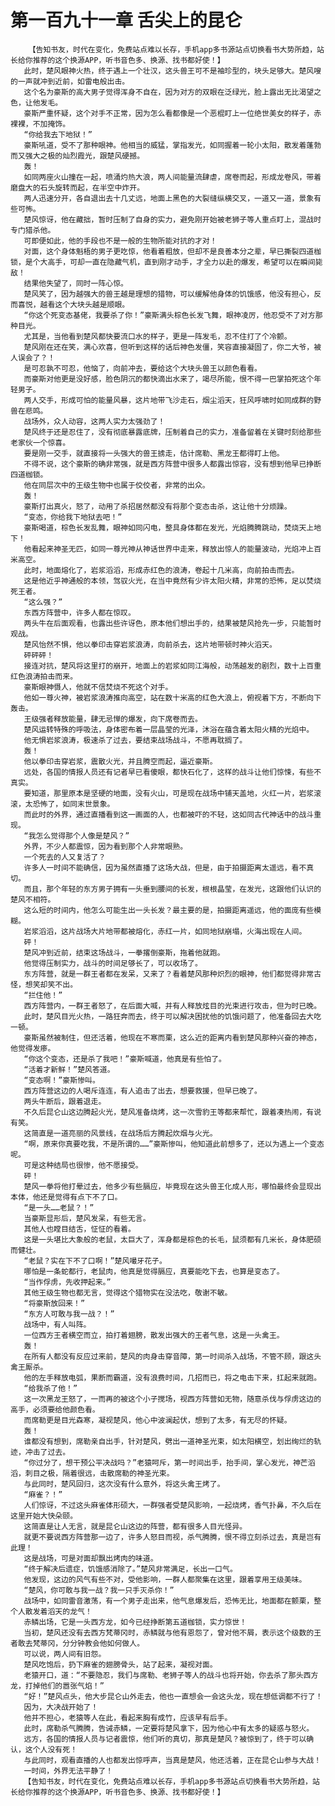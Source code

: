 # 第一百九十一章 舌尖上的昆仑
        【告知书友，时代在变化，免费站点难以长存，手机app多书源站点切换看书大势所趋，站长给你推荐的这个换源APP，听书音色多、换源、找书都好使！】
       此时，楚风眼神火热，终于遇上一个壮汉，这头兽王可不是袖珍型的，块头足够大。楚风嗖的一声就冲到近前，如雷电般出击。
       这个名为豪斯的高大男子觉得浑身不自在，因为对方的双眼在泛绿光，脸上露出无比渴望之色，让他发毛。
       豪斯严重怀疑，这个对手不正常，因为怎么看都像是一个恶棍盯上一位绝世美女的样子，赤裸裸，不加掩饰。
       “你给我去下地狱！”
       豪斯吼道，受不了那种眼神。他相当的威猛，掌指发光，如同握着一轮小太阳，散发着蓬勃而又强大之极的灿烈霞光，跟楚风硬撼。
       轰！
       如同两座火山撞在一起，喷涌灼热大浪，两人间能量流肆虐，席卷而起，形成龙卷风，带着磨盘大的石头旋转而起，在半空中炸开。
       两人迅速分开，各自退出去十几丈远，地面上黑色的大裂缝纵横交叉，一道又一道，景象有些可怖。
       楚风惊讶，他在藏拙，暂时压制了自身的实力，避免刚开始被老狮子等人重点盯上，混战时专门猎杀他。
       可即便如此，他的手段也不是一般的生物所能对抗的才对！
       对面，这个身体魁梧的男子更吃惊，他看着粗放，但却不是良善本分之辈，早已撕裂四道枷锁，是个大高手，可却一直在隐藏气机，直到刚才动手，才全力以赴的爆发，希望可以在瞬间毙敌！
       结果他失望了，同时一阵心惊。
       楚风笑了，因为越强大的兽王越是理想的猎物，可以缓解他身体的饥饿感，他没有担心，反而喜悦，越看这个大块头越是顺眼。
       “你这个死变态基佬，我要杀了你！”豪斯满头棕色长发飞舞，眼神凌厉，他忍受不了对方那种目光。
       尤其是，当他看到楚风都快要流口水的样子，更是一阵发毛，忍不住打了个冷颤。
       楚风刚在还在笑，满心欢喜，但听到这样的话后神色发僵，笑容直接凝固了，你二大爷，被人误会了？！
       是可忍孰不可忍，他恼了，向前冲去，要给这个大块头兽王以颜色看看。
       而豪斯对他更是没好感，脸色阴沉的都快滴出水来了，竭尽所能，恨不得一巴掌拍死这个年轻男子。
       两人交手，形成可怕的能量风暴，这片地带飞沙走石，烟尘滔天，狂风呼啸时如同成群的野兽在悲鸣。
       战场外，众人动容，这两人实力太强劲了！
       楚风终于还是忍住了，没有彻底暴露底牌，压制着自己的实力，准备留着在关键时刻给那些老家伙一个惊喜。
       要是刚一交手，就直接将一头强大的兽王掳走，估计席勒、黑龙王都得盯上他。
       不得不说，这个豪斯的确非常强，就是西方阵营中很多人都露出惊容，没有想到他早已挣断四道枷锁。
       他在同层次中的王级生物中也属于佼佼者，非常的出众。
       轰！
       豪斯打出真火，怒了，动用了杀招居然都没有将那个变态击杀，这让他十分烦躁。
       “变态，你给我下地狱去吧！”
       豪斯喝道，棕色长发乱舞，眼神如同闪电，整具身体都在发光，光焰腾腾跳动，焚烧天上地下！
       他看起来神圣无匹，如同一尊光神从神话世界中走来，释放出惊人的能量波动，光焰冲上百米高空。
       此时，地面熔化了，岩浆滔滔，形成赤红色的浪涛，卷起十几米高，向前拍击而去。
       这是他近乎神通般的本领，驾驭火光，在当中竟然有少许太阳火精，非常的恐怖，足以焚烧死王者。
       “这么强？”
       东西方阵营中，许多人都在惊叹。
       两头牛在后面观看，也露出些许讶色，原本他们想出手的，结果被楚风抢先一步，只能暂时观战。
       楚风怡然不惧，他以拳印击穿岩浆浪涛，向前杀去，这片地带顿时神火滔天。
       砰砰砰！
       接连对抗，楚风将这里打的崩开，地面上的岩浆如同江海般，动荡越发的剧烈，数十上百重红色浪涛拍击而来。
       豪斯眼神慑人，他就不信焚烧不死这个对手。
       他如一尊火神，被岩浆浪涛推向高空，站在数十米高的红色大浪上，俯视着下方，不断向下轰击。
       王级强者释放能量，肆无忌惮的爆发，向下席卷而去。
       楚风运转特殊的呼吸法，身体密布着一层晶莹的光泽，沐浴在蕴含着太阳火精的光焰中。
       他无惧岩浆浪涛，极速杀了过去，要结束战场战斗，不愿再耽搁了。
       轰！
       他以拳印击穿岩浆，震散火光，并且腾空而起，逼近豪斯。
       远处，各国的情报人员还有记者早已看傻眼，都快石化了，这样的战斗让他们惊悚，有些不真实。
       要知道，那里原本是坚硬的地面，没有火山，可是现在战场中铺天盖地，火红一片，岩浆滚滚，太恐怖了，如同末世景象。
       而此时的外界，通过直播看到这一画面的人，也都被吓的不轻，这如同古代神话中的战斗重现。
       “我怎么觉得那个人像是楚风？”
       外界，不少人都震惊，因为看到那个人非常眼熟。
       一个死去的人又复活了？
       许多人一时间不能确信，因为虽然直播了这场大战，但是，由于拍摄距离太遥远，看不真切。
       而且，那个年轻的东方男子拥有一头垂到腰间的长发，根根晶莹，在发光，这跟他们认识的楚风不相符。
       这么短的时间内，他怎么可能生出一头长发？最主要的是，拍摄距离遥远，他的面庞有些模糊。
       岩浆滔滔，这片战场大片地带都被熔化，赤红一片，如同地狱崩塌，火海出现在人间。
       砰！
       楚风冲到近前，结束这场战斗，一拳撂倒豪斯，拖着他就跑。
       他觉得压制实力，战斗的时间足够长了，可以收场了。
       东方阵营，就是一群王者都在发呆，又来了？看着楚风那种炽烈的眼神，他们都觉得非常古怪，想笑却笑不出。
       “拦住他！”
       西方阵营内，一群王者怒了，在后面大喊，并有人释放炫目的光束进行攻击，但为时已晚。
       此时，楚风目光火热，一路狂奔而去，终于可以解决困扰他的饥饿问题了，他准备回去大吃一顿。
       豪斯虽然被制住，但还活着，他现在不寒而栗，这么近的距离内看到楚风那种兴奋的神态，他觉得发瘆。
       “你这个变态，还是杀了我吧！”豪斯喊道，他真是有些怕了。
       “活着才新鲜！”楚风答道。
       “变态啊！”豪斯惨叫。
       西方阵营这边的人喝斥连连，有人追击了出去，想要救援，但早已晚了。
       两头牛断后，跟着退走。
       不久后昆仑山这边腾起火光，楚风准备烧烤，这一次雪豹王等都来帮忙，跟着凑热闹，有说有笑。
       这简直是一道亮丽的风景线，在战场后方腾起炊烟与火光。
       “啊，原来你真要吃我，不是所谓的……”豪斯惨叫，他知道此前想多了，还以为遇上一个变态呢。
       可是这种结局也很惨，他不愿接受。
       砰！
       楚风一拳将他打晕过去，他多少有些膈应，毕竟现在这头兽王化成人形，哪怕最终会显现出本体，他还是觉得有点下不了口。
       “是一头……老鼠？！”
       当豪斯显形后，楚风发呆，有些无言。
       其他人也瞠目结舌，怔怔的看着。
       这是一头堪比大象般的老鼠，太巨大了，浑身都是棕色的长毛，鼠须都有几米长，身体肥硕而健壮。
       “老鼠？实在下不了口啊！”楚风嘬牙花子。
       哪怕是一条蛇都行，老鼠肉，他真是觉得膈应，真要能吃下去，也算是变态了。
       “当作俘虏，先收押起来。”
       其他王级生物也都无言，觉得这个猎物实在没法吃，敬谢不敏。
       “将豪斯放回来！”
       “东方人可敢与我一战？！”
       战场中，有人叫阵。
       一位西方王者横空而立，拍打着翅膀，散发出强大的王者气息，这是一头禽王。
       轰！
       在所有人都没有反应过来前，楚风的肉身击穿音障，第一时间杀入战场，不管不顾，跟这头禽王厮杀。
       他的左手释放电弧，果断而霸道，没有浪费时间，几招而已，将之电击下来，扛起来就跑。
       “给我杀了他！”
       这一次黑龙王怒了，一而再的被这个小子搅场，视西方阵营如无物，随意杀伐与俘虏这边的高手，必须要给他颜色看。
       而席勒更是目光森寒，凝视楚风，他心中波澜起伏，想到了太多，有无尽的怀疑。
       轰！
       谁都没有想到，席勒亲自出手，针对楚风，劈出一道神圣光束，如太阳横空，划出绚烂的轨迹，冲击了过去。
       “你过分了，想干预公平决战吗？”老猿呵斥，第一时间出手，抬手间，掌心发光，神芒滔滔，刺目之极，隔着很远，击散席勒的神圣光束。
       与此同时，楚风回归，这次没有什么意外，将这头禽王烤了。
       “麻雀？！”
       人们惊讶，不过这头麻雀体形硕大，一群强者受楚风影响，一起烧烤，香气扑鼻，不久后在这里开始大快朵颐。
       这简直是让人无言，就是昆仑山这边的阵营，都有很多人目光怪异。
       就更不要说西方阵营那一边了，许多人怒目而视，杀气腾腾，恨不得立刻杀过去，真是岂有此理！
       这是战场，可是对面却飘出烤肉的味道。
       “终于解决后遗症，饥饿感消除了。”楚风非常满足，长出一口气。
       他发现，这边的风气有些不对，受他影响，一群人都聚集在这里，跟着享用王级美味。
       “楚风，你可敢与我一战？我一只手灭杀你！”
       战场中，如同雷音激荡，有一个男子走出来，他气息爆发后，恐怖无比，地面都在颤栗，整个人散发着滔天的龙气！
       赤鳞出场，它是一头西方龙，如今已经挣断第五道枷锁，实力惊世！
       当初，楚风还没有去西方梵蒂冈时，赤鳞就与他有恩怨了，曾对他不屑，表示这个级数的王者敢去梵蒂冈，分分钟教会他如何做人。
       可以说，两人间有旧怨。
       楚风吃饱后，扔下麻雀的翅膀骨头，站了起来，凝视对面。
       老猿开口，道：“不要隐忍，我们与席勒、老狮子等人的战斗也将开始，你去杀了那头西方龙，打掉他们的嚣张气焰！”
       “好！”楚风点头，他大步昆仑山外走去，他也一直想会一会这头龙，现在想低调都不行了！
       因为，大决战开始了！
       他并不担心，老猿等人在此，看起来胸有成竹，应该早有后手。
       此时，席勒杀气腾腾，告诫赤鳞，一定要将楚风拿下，因为他心中有太多的疑惑与怒火。
       远方，各国的情报人员与记者震惊，他们听的真切，那真是楚风？被惊到了，终于可以确认，这个人没有死！
       与此同时，观看直播的人也都发出惊呼声，当真是楚风，他还活着，正在昆仑山参与大战！
       一时间，外界无法平静了！
       【告知书友，时代在变化，免费站点难以长存，手机app多书源站点切换看书大势所趋，站长给你推荐的这个换源APP，听书音色多、换源、找书都好使！】